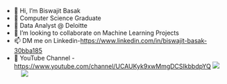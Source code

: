 - 👋 Hi, I’m Biswajit Basak
- 👀 Computer Science Graduate
- 💼 Data Analyst @ Deloitte
- 💞️ I’m looking to collaborate on Machine Learning Projects
- 📫 DM me on Linkedin-https://www.linkedin.com/in/biswajit-basak-30bba185
- 👥 YouTube Channel - https://www.youtube.com/channel/UCAUKyk9xwMmgDCSIkbbdpYQ 
<img src="https://github-readme-stats.vercel.app/api?username=thecuriousjuel&show_icons=true&theme=vue">&nbsp;&nbsp;&nbsp;&nbsp;<img src="https://github-readme-stats.vercel.app/api/top-langs/?username=thecuriousjuel&show_icons=true&theme=vue">


<!---
JuelBasak/JuelBasak is a ✨ special ✨ repository because its `README.md` (this file) appears on your GitHub profile.
You can click the Preview link to take a look at your changes.
--->
